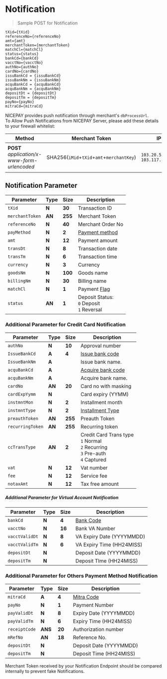 
# Notification

> Sample POST for Notification

```
tXid={tXid}  
referenceNo={referenceNo}  
amt={amt}  
merchantToken={merchantToken}  
matchCl={matchCl}
status={status}
bankCd={bankCd}
vacctNo={vacctNo}
authNo={authNo}
cardNo={cardNo}
issuBankCd = {issuBankCd}
issuBankNm = {issuBankNm}
acquBankCd = {acquBankCd}
acquBankNm = {acquBankNm}
depositDt = {depositDt}
depositTm = {depositTm}
payNo={payNo}
mitraCd={mitraCd}
```

NICEPAY provides push notification through merchant's `dbProcessUrl`.<br>
To Allow Push Notifications from NICEPAY Server, please add these details to your firewall whitelist:

| **Method** | Merchant Token | IP | Description |
| --- | --- | --- | --- |
| **POST** *application/x-www-form-urlencoded* | SHA256(`iMid`+`tXid`+`amt`+`merchantKey`) | `103.20.51.0/24` <br> `103.117.8.0/24` | Notification from `User-Agent: Jakarta Commons-HttpClient/3.1` |

## Notification Parameter

| Parameter    		  	   | **Type** 	| **Size**   	 |  Description  																		    |
|--------------------------| -----------|----------------|------------------------------------------------------------------------------------------|
| `tXid`         		   | **N** 		| **30**         |  Transaction ID  																		|
| `merchantToken`		   | **AN**		| **255**        |  Merchant Token  																		|
| `referenceNo`  		   | **N** 		| **40**         |  Merchant Order No  																		|
| `payMethod`    		   | **N** 		| **2**          |  [Payment method](#payment-method)  														|
| `amt`          		   | **N** 		| **12**         |  Payment amount  																		|
| `transDt`      		   | **N** 		| **8**          |  Transaction date  																		|
| `transTm`      		   | **N** 		| **6**          |  Transaction time  																		|
| `currency`     		   | **N** 		| **3**          |  Currency  																			    |
| `goodsNm`      		   | **N** 		| **100**        |  Goods name  																			|
| `billingNm`    		   | **N** 		| **30**         |  Billing name  																			|
| `matchCl`      		   | **N** 		| **1**          |  Payment [Flag](#notification-match-amount-indicator)  									|
| `status`       		   | **AN**		| **1**          |  Deposit Status:<br>`0` Deposit<br>`1` Reversal										    |

### Additional Parameter for Credit Card Notification

| Parameter    	        | **Type**  | **Size** | Description																			   |
|-----------------------| ----------|----------| ------------------------------------------------------------------------------------------|
| `authNo`         		| **N**  	| **10**   | Approval number																		   |
| `IssueBankCd`    		| **A**  	| **4**    | [Issue bank code](#bank-code)															   |
| `IssueBankNm`    		| **A**  	|      	   | Issue bank name. 																		   |
| `acquBankCd`     		| **A**  	|      	   | [Acquire bank code](#bank-code)									   					   |
| `acquBankNm`     		| **A**  	|      	   | Acquire bank name.																	       |
| `cardNo`         		| **AN** 	| **20**   | Card no with masking																	   |
| `cardExpYymm`    		| **N**  	|          | Card expiry (YYMM)																	       |
| `instmntMon`     		| **N**  	| **2**    | Installment month																		   |
| `instmntType`    		| **N**  	| **2**    | [Installment Type](#installment-type)							       					   |
| `preauthToken`   		| **AN** 	| **255**  | Preauth Token																			   |
| `recurringToken` 		| **AN** 	| **255**  | Recurring token 																		   |
| `ccTransType`    		| **AN** 	| **2**    | Credit Card Trans type<br>`1` Normal<br>`2` Recurring<br>`3` Pre-auth<br>`4` Captured     |
| `vat`            		| **N**  	| **12**   | Vat number																			       |
| `fee`            		| **N**  	| **12**   | Service fee																			   | 
| `notaxAmt`       		| **N**  	| **12**   | Tax free amount																		   | 

##### Additional Parameter for Virtual Account Notification

| Parameter    			| **Type**  | **Size** | Description		                            |
|-----------------------| ----------| ---------| -----------------------------------------------|
| `bankCd`         		| **N** 	| **4**    | [Bank Code](#bank-code)						|
| `vacctNo`    			| **N** 	| **16**   | Bank VA Number				                	|
| `vacctValidDt`    	| **N** 	| **8**	   | VA Expiry Date (YYYYMMDD) 					    |
| `vacctValidTm`     	| **N** 	| **6**    | VA Expiry Time	(HH24MISS)	                    |
| `depositDt`     		| **N** 	|          | Deposit Date (YYYYMMDD)						|
| `depositTm`     		| **N** 	|          | Deposit TIme (HH24MISS)						|

### Additional Parameter for Others Payment Method Notification

| Parameter    			| **Type**	| **Size** | Description																			   |
|-----------------------| ----------| ---------| ------------------------------------------------------------------------------------------|
| `mitraCd`         	| **A**   	| **4**    | [Mitra Code](#mitra-code)											  					   |
| `payNo`    			| **N**   	| **1**    | Payment Number 								   										   |
| `payValidDt`    		| **N**   	| **8**	   | Expiry Date (YYYYMMDD)																	   |
| `payValidTm`     		| **N**   	| **6**    | Expiry Time (HH24MISS)									   								   |
| `receiptCode`     	| **ANS** 	| **20**   | Authorization number																	   |
| `mRefNo`    			| **AN**  	| **18**   | Reference No.																	           |
| `depositDt`     		| **N**   	|          | Deposit Date (YYYYMMDD)									   							   |
| `depositTm`     		| **N**   	|    	   | Deposit Time (HH24MISS)																   |

<aside class="notice">
Merchant Token received by your Notification Endpoint should be compared internally to prevent fake Notifications.
</aside>
